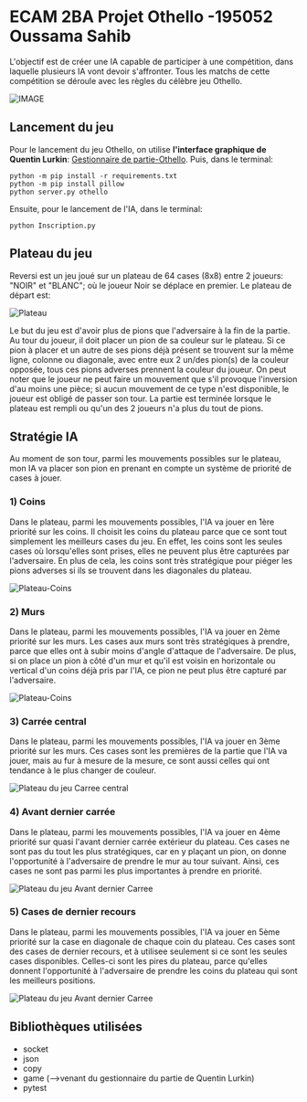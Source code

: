 # **ECAM 2BA Projet Othello -195052 Oussama Sahib**
L'objectif est de créer une IA capable de participer à une compétition, dans laquelle plusieurs IA vont devoir s'affronter.
Tous les matchs de cette compétition se déroule avec les règles du célèbre jeu Othello.

![IMAGE](https://static.fnac-static.com/multimedia/Images/FR/MDM/f9/70/e5/15036665/1505-1/tsp20220319091243/Jeu-de-strategie-Bandai-Othello.jpg)


## **Lancement du jeu**
Pour le lancement du jeu Othello, on utilise **l'interface graphique de Quentin Lurkin**: [Gestionnaire de partie-Othello](https://github.com/qlurkin/PI2CChampionshipRunner.git).
Puis, dans le terminal:
```
python -m pip install -r requirements.txt
python -m pip install pillow
python server.py othello
```
Ensuite, pour le lancement de l'IA, dans le  terminal:
```
python Inscription.py
```

## **Plateau du jeu**
Reversi est un jeu joué sur un plateau de 64  cases (8x8) entre 2 joueurs: "NOIR" et "BLANC"; où le joueur Noir se déplace en premier. Le plateau de départ est:

![Plateau](othello.png)


Le but du jeu est d'avoir plus de pions que l'adversaire à la fin de la partie. Au tour du joueur, il doit placer un pion de sa couleur sur le 
plateau. Si ce pion à placer et un autre de ses pions déjà présent se trouvent sur la même ligne, colonne ou diagonale, avec entre eux 2 un/des pion(s) de la couleur 
opposée, tous ces pions adverses prennent la couleur du joueur. On peut noter que le joueur ne peut faire un mouvement que s'il provoque l'inversion d'au moins 
une pièce; si aucun mouvement de ce type n'est disponible, le joueur est obligé de passer son tour. La partie est terminée lorsque le plateau est rempli ou qu'un des 
2 joueurs n'a plus du tout de pions.


## **Stratégie IA** ##
Au moment de son tour, parmi les mouvements possibles sur le plateau, mon IA va placer son pion en prenant en compte un système de priorité de cases à jouer.

### **1) Coins** ###
Dans le plateau, parmi les mouvements possibles, l'IA va jouer en 1ère priorité sur les coins. Il choisit les coins du plateau parce que ce sont tout simplement les meilleurs 
cases du jeu. En effet, les coins sont les seules cases où lorsqu'elles sont prises, elles ne peuvent plus être capturées par l'adversaire. En plus de cela,
les coins sont très stratégique pour piéger les pions adverses si ils se trouvent dans les diagonales du plateau.

![Plateau-Coins](othello_coins.png)

### **2) Murs** ###
Dans le plateau, parmi les mouvements possibles, l'IA va jouer en 2ème priorité sur les murs. Les cases aux murs sont très stratégiques à prendre, parce que elles 
ont à subir moins d'angle d'attaque de l'adversaire. De plus, si on place un pion à côté d'un mur et qu'il est voisin en horizontale ou vertical d'un coins déjà pris
par l'IA, ce pion ne peut plus être capturé par l'adversaire.

![Plateau-Coins](othello_murs.png)


### **3) Carrée central** ###
Dans le plateau, parmi les mouvements possibles, l'IA va jouer en 3ème priorité sur les murs. Ces cases sont les premières de la partie que l'IA va jouer, mais au
fur à mesure de la mesure, ce sont aussi celles qui ont tendance à le plus changer de couleur.

![Plateau du jeu Carree central](othello_carreecentral.png)

### **4) Avant dernier carrée** ###
Dans le plateau, parmi les mouvements possibles, l'IA va jouer en 4ème priorité sur quasi l'avant dernier carrée extérieur du plateau. Ces cases ne sont pas du tout
les plus stratégiques, car en y plaçant un pion, on donne l'opportunité à l'adversaire de prendre le mur au tour suivant. Ainsi, ces cases ne sont pas parmi les plus
importantes à prendre en priorité.

![Plateau du jeu Avant dernier Carree](othello_avantderniercarree.png)

### **5) Cases de dernier recours**
Dans le plateau, parmi les mouvements possibles, l'IA va jouer en 5ème priorité sur la case en diagonale de chaque coin du plateau. Ces cases sont des cases de dernier
recours, et  à utilisee seulement si ce sont les seules cases disponibles. Celles-ci sont les pires du plateau, parce qu'elles donnent l'opportunité
à l'adversaire de prendre les coins du plateau qui sont les meilleurs positions.

![Plateau du jeu Avant dernier Carree](othello_interdit.png)



## **Bibliothèques utilisées** ##
- socket
- json
- copy
- game (-->venant du gestionnaire du partie de Quentin Lurkin)
- pytest
